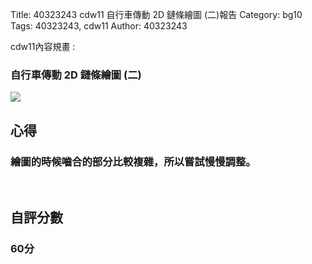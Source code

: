 Title: 40323243 cdw11 自行車傳動 2D 鏈條繪圖 (二)報告
Category: bg10
Tags: 40323243, cdw11
Author: 40323243

cdw11內容規畫 :  
<!-- PELICAN_END_SUMMARY -->
<h3>自行車傳動 2D 鏈條繪圖 (二)</h3>
<img src="http://i.imgur.com/1hQMxzs.png">
<br/>
<h2>心得</h2>
<h3>繪圖的時候嚙合的部分比較複雜，所以嘗試慢慢調整。</h3>
<br/>
<h2>自評分數</h2>
<h3>60分</h3>